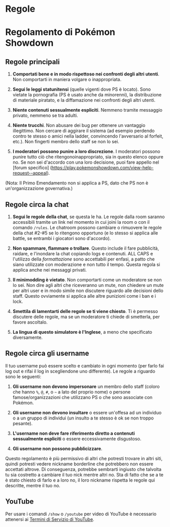 # Regole

# Regolamento di Pokémon Showdown

## Regole principali

1. **Comportati bene e in modo rispettoso nei confronti degli altri utenti**. Non comportarti in maniera volgare o inappropriata.

2. **Segui le leggi statunitensi** (quelle vigenti dove PS è locato). Sono vietate la pornografia (PS è usato anche da minorenni), la distribuzione di materiale piratato, e la diffamazione nei confronti degli altri utenti.

3. **Niente contenuti sessualmente espliciti**. Nemmeno tramite messaggio privato, nemmeno se tra adulti.

4. **Niente trucchi**. Non abusare dei bug per ottenere un vantaggio illegittimo. Non cercare di aggirare il sistema (ad esempio perdendo contro te stesso o amici nella ladder, convincendo l'avversario al forfeit, etc.). Non fingerti membro dello staff se non lo sei.

5. **I moderatori possono punire a loro discrezione**. I moderatori possono punire tutto ciò che ritengonoinappropriato, sia in questo elenco oppure no. Se non sei d'accordo con una loro decisione, puoi fare appello nel [forum specifico] (https://play.pokemonshowdown.com/view-help-request--appeal).

(Nota: Il Primo Emendamento non si applica a PS, dato che PS non è un'organizzazione governativa.)

## Regole circa la chat

1. **Segui le regole della chat**, se questa le ha. Le regole dalla room saranno accessibili tramite un link nel momento in cui joini la room o con il comando `/rules`. Le chatroom possono cambiare o rimuovere le regole della chat #2-#5 se lo ritengono opportuno (e lo stesso si applica alle battle, se entrambi i giocatori sono d'accordo).

2. **Non spammare, flammare o trollare**. Questo include il fare pubblicità, raidare, e l'inondare la chat copiando logs e contenuti. ALL CAPS e l'utilizzo della _formattazione_ sono accettabili per enfasi, a patto che siano utilizzate con moderazione e non tutto il tempo. Questa regola si applica anche nei messaggi privati.

3. **Il minimodding è vietato**. Non comportarti come un moderatore se non lo sei. Non dire agli altri che riceveranno un mute, non chiedere un mute per altri user e in modo simile non discutere riguardo alle decisioni dello staff. Questo ovviamente si applica alle altre punizioni come i ban e i lock.

4. **Smettila di lamentarti delle regole se ti viene chiesto**. Ti è permesso discutere delle regole, ma se un moderatore ti chiede di smetterla, per favore ascoltalo.

5. **La lingua di questo simulatore è l'Inglese**, a meno che specificato diversamente.

## Regole circa gli username

Il tuo username può essere scelto e cambiato in ogni momento (per farlo fai log out e rifai il log in scegliendone uno differente). Le regole a riguardo sono le seguenti:

1. **Gli username non devono impersonare** un membro dello staff (coloro che hanno `%`, `@`, `#`, o `~` a lato del proprio nome) o persone famose/organizzazioni che utilizzano PS o che sono associate con Pokémon.

2. **Gli username non devono insultare** o essere un'offesa ad un individuo o a un gruppo di individui (un insulto a te stesso è ok se non troppo pesante).

3. **L'username non deve fare riferimento diretto a contenuti sessualmente espliciti** o essere eccessivamente disgustoso.

4. **Gli username non possono pubblicizzare**.

Questo regolamento è più permissivo di altri che potresti trovare in altri siti, quindi potresti vedere nickname borderline che potrebbero non essere accettati altrove. Di conseguenza, potrebbe sembrarti ingiusto che talvolta tu sia costretto a cambiare il tuo nick mentre altri no. Sta di fatto che se a te è stato chiesto di farlo e a loro no, il loro nickname rispetta le regole qui descritte, mentre il tuo no.

## YouTube

Per usare i comandi `/show` o `/youtube` per video di YouTube è necessario attenersi ai [Termini di Servizio di YouTube](https://www.youtube.com/static?gl=IT&template=terms&hl=it).

